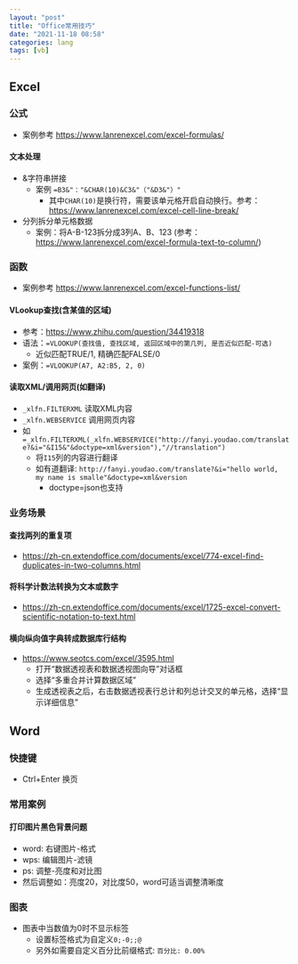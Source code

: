 ```yaml
---
layout: "post"
title: "Office常用技巧"
date: "2021-11-18 08:58"
categories: lang
tags: [vb]
---
```


## Excel

### 公式

- 案例参考 https://www.lanrenexcel.com/excel-formulas/

#### 文本处理

- &字符串拼接
    - 案例 `=B3&"："&CHAR(10)&C3&"（"&D3&"）"`
        - 其中`CHAR(10)`是换行符，需要该单元格开启自动换行。参考：https://www.lanrenexcel.com/excel-cell-line-break/
- 分列拆分单元格数据
    - 案例：将A-B-123拆分成3列A、B、123 (参考：https://www.lanrenexcel.com/excel-formula-text-to-column/)

### 函数

- 案例参考 https://www.lanrenexcel.com/excel-functions-list/

#### VLookup查找(含某值的区域)

- 参考：https://www.zhihu.com/question/34419318
- 语法：`=VLOOKUP(查找值, 查找区域, 返回区域中的第几列, 是否近似匹配-可选)`
    - 近似匹配TRUE/1, 精确匹配FALSE/0
- 案例：`=VLOOKUP(A7, A2:B5, 2, 0)`

#### 读取XML/调用网页(如翻译)

- `_xlfn.FILTERXML` 读取XML内容
- `_xlfn.WEBSERVICE` 调用网页内容
- 如`=_xlfn.FILTERXML(_xlfn.WEBSERVICE("http://fanyi.youdao.com/translate?&i="&I15&"&doctype=xml&version"),"//translation")`
    - 将`I15`列的内容进行翻译
    - 如有道翻译: `http://fanyi.youdao.com/translate?&i="hello world, my name is smalle"&doctype=xml&version`
        - doctype=json也支持

### 业务场景

#### 查找两列的重复项

- https://zh-cn.extendoffice.com/documents/excel/774-excel-find-duplicates-in-two-columns.html

#### 将科学计数法转换为文本或数字

- https://zh-cn.extendoffice.com/documents/excel/1725-excel-convert-scientific-notation-to-text.html

#### 横向纵向值字典转成数据库行结构

- https://www.seotcs.com/excel/3595.html
    - 打开“数据透视表和数据透视图向导”对话框
    - 选择“多重合并计算数据区域”
    - 生成透视表之后，右击数据透视表行总计和列总计交叉的单元格，选择“显示详细信息”

## Word

### 快捷键

- Ctrl+Enter 换页

### 常用案例

#### 打印图片黑色背景问题

- word: 右键图片-格式
- wps: 编辑图片-滤镜
- ps: 调整-亮度和对比图
- 然后调整如：亮度20，对比度50，word可适当调整清晰度

### 图表

- 图表中当数值为0时不显示标签
    - 设置标签格式为自定义`0;-0;;@`
    - 另外如需要自定义百分比前缀格式: `百分比: 0.00%`
